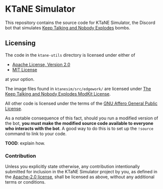 # KTaNE Simulator

This repository contains the source code for KTaNE Simulator, the Discord bot that simulates
[Keep Talking and Nobody Explodes] bombs.

[Keep Talking and Nobody Explodes]: https://keeptalkinggame.com/

## Licensing

The code in the `ktane-utils` directory is licensed under either of
 - [Apache License, Version 2.0][apache]
 - [MIT License](ktane-utils/LICENSE-MIT)

at your option.

The image files found in `ktanesim/src/edgework/` are licensed under
[The Keep Talking and Nobody Explodes ModKit License](ktanesim/src/edgework/LICENSE-ART).

All other code is licensed under the terms of the [GNU Affero General Public License](LICENSE).

As a notable consequence of this fact, should you run a modified version of the bot, **you must
make the modified source code available to everyone who interacts with the bot**. A good way to
do this is to set up the `!source` command to link to your code.

**TOOD**: explain how.

### Contribution

Unless you explicitly state otherwise, any contribution intentionally submitted for inclusion
in the KTaNE Simulator project by you, as defined in the [Apache-2.0 license][apache], shall be
licensed as above, without any additional terms or conditions.

[apache]: ktane-utils/LICENSE-APACHE
